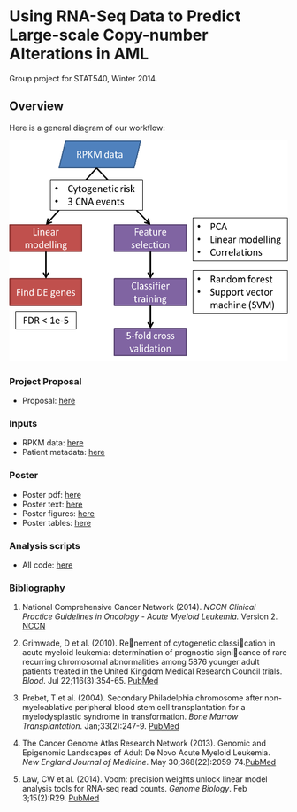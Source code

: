 Using RNA-Seq Data to Predict Large-scale Copy-number Alterations in AML
========================================================================

Group project for STAT540, Winter 2014.

Overview
--------
Here is a general diagram of our workflow:  

<img src="proposal-method-workflow.png" height=400>

### Project Proposal
* Proposal: [here](https://github.com/rdocking/stat540-group-project-aml-cnv/blob/master/Proposal.md)

### Inputs
* RPKM data: [here](https://github.com/rdocking/stat540-group-project-aml-cnv/blob/master/data/aml.rnaseq.gaf2.0_rpkm_cleaned.txt)
* Patient metadata: [here](https://github.com/rdocking/stat540-group-project-aml-cnv/blob/master/data/experimental_design_cleaned.txt)

### Poster
* Poster pdf: [here](https://github.com/rdocking/stat540-group-project-aml-cnv/blob/master/poster/STAT540_AML_poster_FINAL.pdf)
* Poster text: [here](https://github.com/rdocking/stat540-group-project-aml-cnv/blob/master/poster/PosterText.md)
* Poster figures: [here](https://github.com/rdocking/stat540-group-project-aml-cnv/tree/master/poster/images)
* Poster tables: [here](https://github.com/rdocking/stat540-group-project-aml-cnv/tree/master/poster/tables)

### Analysis scripts
* All code: [here](https://github.com/rdocking/stat540-group-project-aml-cnv/tree/master/code)

### Bibliography
1. National Comprehensive Cancer Network (2014). *NCCN Clinical Practice Guidelines in Oncology - Acute Myeloid Leukemia.* Version 2. [NCCN](http://www.nccn.org/default.aspx)

2. Grimwade, D et al. (2010). Renement of cytogenetic classication in acute myeloid leukemia: determination of prognostic signicance of rare recurring chromosomal abnormalities among 5876 younger adult patients treated in the United Kingdom Medical Research Council trials. *Blood*. Jul 22;116(3):354-65. [PubMed](http://www.ncbi.nlm.nih.gov/pubmed/20385793)

3. Prebet, T et al. (2004). Secondary Philadelphia chromosome after non-myeloablative peripheral blood stem cell transplantation for a myelodysplastic syndrome in transformation. *Bone Marrow Transplantation*. Jan;33(2):247-9. [PubMed](http://www.ncbi.nlm.nih.gov/pubmed/14716291)

4. The Cancer Genome Atlas Research Network (2013). Genomic and Epigenomic Landscapes of Adult De Novo Acute Myeloid Leukemia. *New England Journal of Medicine*. May 30;368(22):2059-74.[PubMed](http://www.ncbi.nlm.nih.gov/pubmed/23634996)

5. Law, CW et al. (2014). Voom: precision weights unlock linear model analysis tools for RNA-seq read counts. *Genome Biology*. Feb 3;15(2):R29. [PubMed](http://www.ncbi.nlm.nih.gov/pubmed/24485249)

